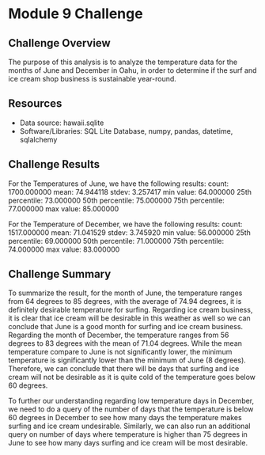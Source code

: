 # Module 9 Challenge

## Challenge Overview
The purpose of this analysis is to analyze the temperature data for the months of June and December in Oahu, in order to determine if the surf and ice cream shop business is sustainable year-round.



## Resources
- Data source: hawaii.sqlite
- Software/Libraries: SQL Lite Database, numpy, pandas, datetime, sqlalchemy

## Challenge Results
For the Temperatures of June, we have the following results:
count: 1700.000000
mean: 74.944118
stdev: 3.257417
min value: 64.000000
25th percentile: 73.000000
50th percentile: 75.000000
75th percentile: 77.000000
max value: 85.000000

For the Temperature of December, we have the following results:
count: 1517.000000
mean: 71.041529
stdev: 3.745920
min value: 56.000000
25th percentile: 69.000000
50th percentile: 71.000000
75th percentile: 74.000000
max value: 83.000000

## Challenge Summary
To summarize the result, for the month of June, the temperature ranges from 64 degrees to 85 degrees, with the average of 74.94 degrees, it is definitely desirable temperature for surfing. Regarding ice cream business, it is clear that ice cream will be desirable in this weather as well so we can conclude that June is a good month for surfing and ice cream business. Regarding the month of December, the temperature ranges from 56 degrees to 83 degrees with the mean of 71.04 degrees. While the mean temperature compare to June is not significantly lower, the minimum temperature is significantly lower than the minimum of June (8 degrees). Therefore, we can conclude that there will be days that surfing and ice cream will not be desirable as it is quite cold of the temperature goes below 60 degrees. 

To further our understanding regarding low temperature days in December, we need to do a query of the number of days that the temperature is below 60 degrees in December to see how many days the temperature makes surfing and ice cream undesirable. Similarly, we can also run an additional query on number of days where temperature is higher than 75 degrees in June to see how many days surfing and ice cream will be most desirable. 